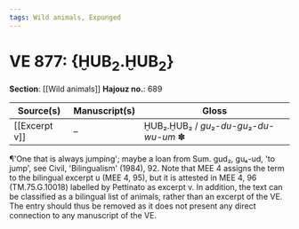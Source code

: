 ```yaml
---
tags: Wild animals, Expunged
---
```


# VE 877: \{ḪUB<sub>2</sub>.ḪUB<sub>2</sub>\}

**Section**: [[Wild animals]]
**Hajouz no.**: 689

|                   Source(s)                    | Manuscript(s) |                   Gloss                    |
| ------------------------------------------- | ---------- | ------------------------------------------ |
| [[Excerpt v]]                                    | –          | ḪUB₂.ḪUB₂ \/ *gu*₂-*du-gu*₂-*du-wu-um* ✽ |

¶'One that is always jumping'; maybe a loan from Sum. gud₂, gu₄-ud, 'to jump', see Civil, 'Bilingualism' (1984), 92. Note that MEE 4 assigns the term to the bilingual excerpt u (MEE 4, 95), but it is attested in MEE 4, 96 (TM.75.G.10018) labelled by Pettinato as excerpt v. In addition, the text can be classified as a bilingual list of animals, rather than an excerpt of the VE. The entry should thus be removed as it does not present any direct connection to any manuscript of the VE. 
